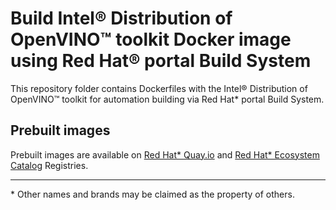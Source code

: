 # Build Intel® Distribution of OpenVINO™ toolkit Docker image using Red Hat® portal Build System 

This repository folder contains Dockerfiles with the Intel® Distribution of OpenVINO™ toolkit for automation building via Red Hat* portal Build System.

## Prebuilt images

Prebuilt images are available on [Red Hat* Quay.io](https://quay.io/organization/openvino) and [Red Hat* Ecosystem Catalog](https://catalog.redhat.com/software/containers/intel/openvino-runtime/606ff4d7ecb5241699188fb3) Registries.

---
\* Other names and brands may be claimed as the property of others.
